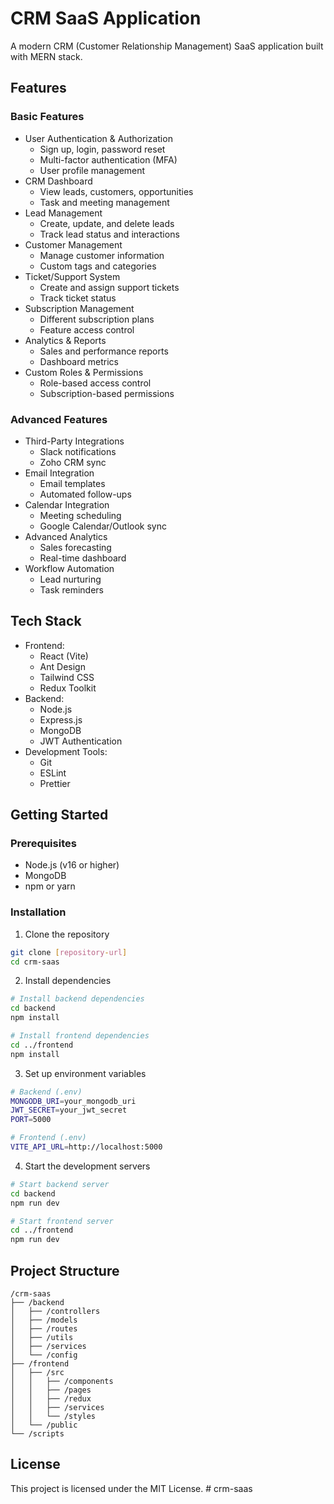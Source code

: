 # CRM SaaS Application

A modern CRM (Customer Relationship Management) SaaS application built with MERN stack.

## Features

### Basic Features
- User Authentication & Authorization
  - Sign up, login, password reset
  - Multi-factor authentication (MFA)
  - User profile management
- CRM Dashboard
  - View leads, customers, opportunities
  - Task and meeting management
- Lead Management
  - Create, update, and delete leads
  - Track lead status and interactions
- Customer Management
  - Manage customer information
  - Custom tags and categories
- Ticket/Support System
  - Create and assign support tickets
  - Track ticket status
- Subscription Management
  - Different subscription plans
  - Feature access control
- Analytics & Reports
  - Sales and performance reports
  - Dashboard metrics
- Custom Roles & Permissions
  - Role-based access control
  - Subscription-based permissions

### Advanced Features
- Third-Party Integrations
  - Slack notifications
  - Zoho CRM sync
- Email Integration
  - Email templates
  - Automated follow-ups
- Calendar Integration
  - Meeting scheduling
  - Google Calendar/Outlook sync
- Advanced Analytics
  - Sales forecasting
  - Real-time dashboard
- Workflow Automation
  - Lead nurturing
  - Task reminders

## Tech Stack

- Frontend:
  - React (Vite)
  - Ant Design
  - Tailwind CSS
  - Redux Toolkit
- Backend:
  - Node.js
  - Express.js
  - MongoDB
  - JWT Authentication
- Development Tools:
  - Git
  - ESLint
  - Prettier

## Getting Started

### Prerequisites
- Node.js (v16 or higher)
- MongoDB
- npm or yarn

### Installation

1. Clone the repository
```bash
git clone [repository-url]
cd crm-saas
```

2. Install dependencies
```bash
# Install backend dependencies
cd backend
npm install

# Install frontend dependencies
cd ../frontend
npm install
```

3. Set up environment variables
```bash
# Backend (.env)
MONGODB_URI=your_mongodb_uri
JWT_SECRET=your_jwt_secret
PORT=5000

# Frontend (.env)
VITE_API_URL=http://localhost:5000
```

4. Start the development servers
```bash
# Start backend server
cd backend
npm run dev

# Start frontend server
cd ../frontend
npm run dev
```

## Project Structure

```
/crm-saas
├── /backend
│   ├── /controllers
│   ├── /models
│   ├── /routes
│   ├── /utils
│   ├── /services
│   └── /config
├── /frontend
│   ├── /src
│   │   ├── /components
│   │   ├── /pages
│   │   ├── /redux
│   │   ├── /services
│   │   └── /styles
│   └── /public
└── /scripts
```

## License

This project is licensed under the MIT License. # crm-saas
